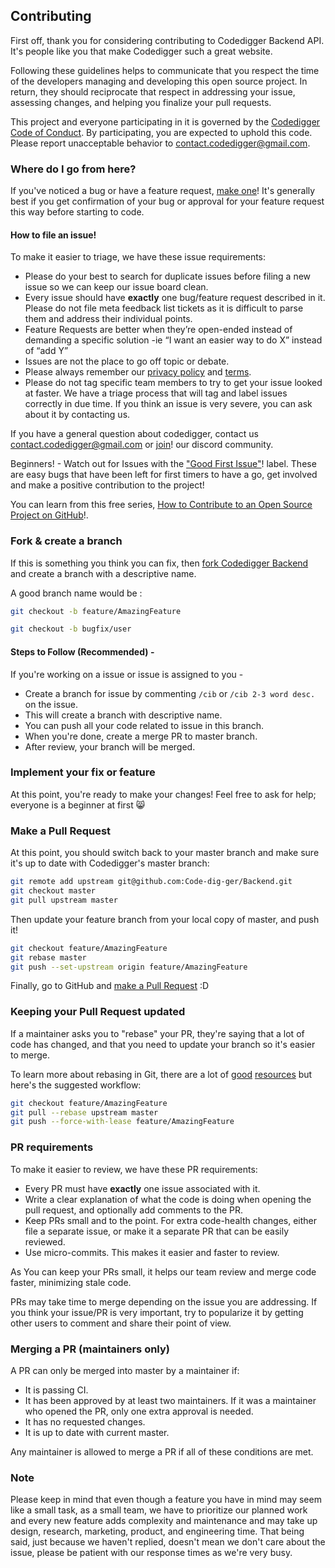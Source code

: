 ## Contributing

First off, thank you for considering contributing to Codedigger Backend API. It's people
like you that make Codedigger such a great website.

Following these guidelines helps to communicate that you respect the time of the developers managing and developing this open source project. In return, they should reciprocate that respect in addressing your issue, assessing changes, and helping you finalize your pull requests.

This project and everyone participating in it is governed by the [Codedigger Code of Conduct](CODE_OF_CONDUCT.md). By participating, you are expected to uphold this code. Please report unacceptable behavior to contact.codedigger@gmail.com.

### Where do I go from here?

If you've noticed a bug or have a feature request, [make one][new issue]! It's
generally best if you get confirmation of your bug or approval for your feature
request this way before starting to code.

#### How to file an issue!

To make it easier to triage, we have these issue requirements:

* Please do your best to search for duplicate issues before filing a new issue so we can keep our issue board clean.
* Every issue should have **exactly** one bug/feature request described in it. Please do not file meta feedback list tickets as it is difficult to parse them and address their individual points.
* Feature Requests are better when they’re open-ended instead of demanding a specific solution -ie  “I want an easier way to do X” instead of “add Y”
* Issues are not the place to go off topic or debate.
* Please always remember our [privacy policy](https://codedigger.tech/privacy) and [terms](https://codedigger.tech/terms).
* Please do not tag specific team members to try to get your issue looked at faster. We have a triage process that will tag and label issues correctly in due time. If you think an issue is very severe, you can ask about it by contacting us.

If you have a general question about codedigger, contact us contact.codedigger@gmail.com or [join][discord link]! our discord community. 

Beginners! - Watch out for Issues with the ["Good First Issue"][good first issue]! label. These are easy bugs that have been left for first timers to have a go, get involved and make a positive contribution to the project!

You can learn from this free series, [How to Contribute to an Open Source Project on GitHub][open-source-tutorial]!.

### Fork & create a branch

If this is something you think you can fix, then [fork Codedigger Backend] and create
a branch with a descriptive name.

A good branch name would be : 
```sh
git checkout -b feature/AmazingFeature
```
```sh
git checkout -b bugfix/user
```

#### Steps to Follow (Recommended) - 

If you're working on a issue or issue is assigned to you - 

- Create a branch for issue by commenting `/cib` or `/cib 2-3 word desc.` on the issue.
- This will create a branch with descriptive name. 
- You can push all your code related to issue in this branch. 
- When you're done, create a merge PR to master branch. 
- After review, your branch will be merged.  

### Implement your fix or feature

At this point, you're ready to make your changes! Feel free to ask for help;
everyone is a beginner at first :smile_cat:

### Make a Pull Request

At this point, you should switch back to your master branch and make sure it's
up to date with Codedigger's master branch:

```sh
git remote add upstream git@github.com:Code-dig-ger/Backend.git
git checkout master
git pull upstream master
```

Then update your feature branch from your local copy of master, and push it!

```sh
git checkout feature/AmazingFeature
git rebase master
git push --set-upstream origin feature/AmazingFeature
```

Finally, go to GitHub and [make a Pull Request][] :D

### Keeping your Pull Request updated

If a maintainer asks you to "rebase" your PR, they're saying that a lot of code
has changed, and that you need to update your branch so it's easier to merge.

To learn more about rebasing in Git, there are a lot of [good][git rebasing]
[resources][interactive rebase] but here's the suggested workflow:

```sh
git checkout feature/AmazingFeature
git pull --rebase upstream master
git push --force-with-lease feature/AmazingFeature
```

### PR requirements
To make it easier to review, we have these PR requirements:

* Every PR must have **exactly** one issue associated with it.
* Write a clear explanation of what the code is doing when opening the pull request, and optionally add comments to the PR.
* Keep PRs small and to the point. For extra code-health changes, either file a separate issue, or make it a separate PR that can be easily reviewed.
* Use micro-commits. This makes it easier and faster to review.

As You can keep your PRs small, it helps our team review and merge code faster, minimizing stale code.

PRs may take time to merge depending on the issue you are addressing. If you think your issue/PR is very important, try to popularize it by getting other users to comment and share their point of view.

### Merging a PR (maintainers only)

A PR can only be merged into master by a maintainer if:

* It is passing CI.
* It has been approved by at least two maintainers. If it was a maintainer who
  opened the PR, only one extra approval is needed.
* It has no requested changes.
* It is up to date with current master.

Any maintainer is allowed to merge a PR if all of these conditions are
met.

### Note

Please keep in mind that even though a feature you have in mind may seem like a small task, as a small team, we have to prioritize our planned work and every new feature adds complexity and maintenance and may take up design, research, marketing, product, and engineering time. That being said, just because we haven't replied, doesn't mean we don't care about the issue, please be patient with our response times as we're very busy.


[new issue]: https://github.com/Code-dig-ger/Backend/issues/new/choose
[discord link]: https://discord.gg/4ZeNgUn7cF
[good first issue]: https://github.com/Code-dig-ger/Backend/issues?q=is%3Aopen+is%3Aissue+label%3A%22good+first+issue%22
[fork Codedigger Backend]: https://help.github.com/articles/fork-a-repo
[open-source-tutorial]: https://egghead.io/series/how-to-contribute-to-an-open-source-project-on-github
[make a pull request]: https://help.github.com/articles/creating-a-pull-request
[git rebasing]: http://git-scm.com/book/en/Git-Branching-Rebasing
[interactive rebase]: https://help.github.com/en/github/using-git/about-git-rebase
